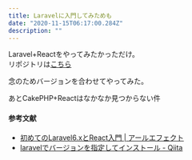 ```yaml
---
title: Laravelに入門してみためも
date: "2020-11-15T06:17:00.284Z"
description: ""
---
```


Laravel+Reactをやってみたかっただけ。  
リポジトリは[こちら](https://github.com/rrih/laravel_react)

念のためバージョンを合わせてやってみた。

あとCakePHP+Reactはなかなか見つからない件


#### 参考文献
- [初めてのLaravel6.xとReact入門 | アールエフェクト](https://reffect.co.jp/laravel/laravel6-react-router)
- [laravelでバージョンを指定してインストール - Qiita](https://qiita.com/revenue-hack/items/f90fa5a7d4352d0bbc3f)